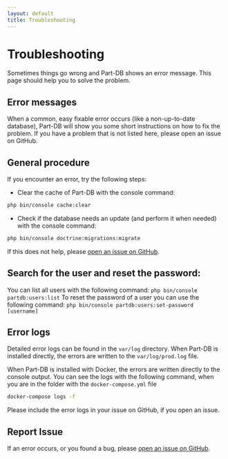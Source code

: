 ```yaml
---
layout: default
title: Troubleshooting
---
```


# Troubleshooting

Sometimes things go wrong and Part-DB shows an error message. This page should help you to solve the problem.

## Error messages

When a common, easy fixable error occurs (like a non-up-to-date database), Part-DB will show you some short instructions
on how to fix the problem. If you have a problem that is not listed here, please open an issue on GitHub.

## General procedure

If you encounter an error, try the following steps:

* Clear the cache of Part-DB with the console command:

```bash
php bin/console cache:clear
```

* Check if the database needs an update (and perform it when needed) with the console command:

```bash
php bin/console doctrine:migrations:migrate
```

If this does not help, please [open an issue on GitHub](https://github.com/Part-DB/Part-DB-symfony).

## Search for the user and reset the password:

You can list all users with the following command: `php bin/console partdb:users:list`
To reset the password of a user you can use the following
command: `php bin/console partdb:users:set-password [username]`

## Error logs

Detailed error logs can be found in the `var/log` directory.
When Part-DB is installed directly, the errors are written to the `var/log/prod.log` file.

When Part-DB is installed with Docker, the errors are written directly to the console output.
You can see the logs with the following command, when you are in the folder with the `docker-compose.yml` file

```bash
docker-compose logs -f
```

Please include the error logs in your issue on GitHub, if you open an issue.

## Report Issue

If an error occurs, or you found a bug, please [open an issue on GitHub](https://github.com/Part-DB/Part-DB-symfony).
